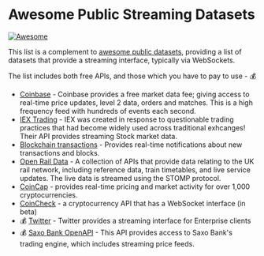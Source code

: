 # Awesome Public Streaming Datasets

[![Awesome](https://cdn.rawgit.com/sindresorhus/awesome/d7305f38d29fed78fa85652e3a63e154dd8e8829/media/badge.svg)](https://github.com/sindresorhus/awesome)

This list is a complement to [awesome public datasets](https://github.com/awesomedata/awesome-public-datasets), providing a list of datasets that provide a streaming interface, typically via WebSockets.

The list includes both free APIs, and those which you have to pay to use - 💰

 - [Coinbase](https://docs.pro.coinbase.com/#websocket-feed) - Coinbase provides a free market data fee; giving access to real-time price updates, level 2 data, orders and matches. This is a high frequency feed with hundreds of events each second.
 - [IEX Trading](https://iextrading.com/developer/docs/) - IEX was created in response to questionable trading practices that had become widely used across traditional exhcanges! Their API provides streaming Stock market data.
 - [Blockchain transactions](https://www.blockchain.com/api/api_websocket) - Provides real-time notifications about new transactions and blocks.
 - [Open Rail Data](https://wiki.openraildata.com/index.php/Rail_Data_FAQ) - A collection of APIs that provide data relating to the UK rail network, including reference data, train timetables, and live service updates. The live data is streamed using the STOMP protocol.
 - [CoinCap](https://docs.coincap.io/) - provides real-time pricing and market activity for over 1,000 cryptocurrencies.
 - [CoinCheck](https://coincheck.com/documents/exchange/api#websocket) - a cryptocurrency API that has a WebSocket interface (in beta)
 - 💰 [Twitter](https://developer.twitter.com/en/docs/tutorials/consuming-streaming-data.html) - Twitter provides a streaming interface for Enterprise clients 
 - 💰 [Saxo Bank OpenAPI](https://www.developer.saxo/) - This API provides access to Saxo Bank's trading engine, which includes streaming price feeds.
